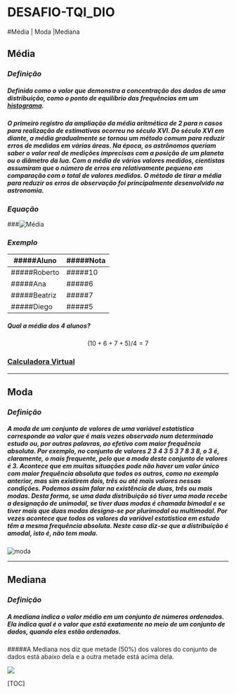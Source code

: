 



# DESAFIO-TQI_DIO

#Média | Moda |Mediana 

## Média

### *Definição*

##### Definida como o valor que demonstra a concentração dos dados de uma distribuição, como o ponto de equilíbrio das frequências em um [histograma](https://pt.wikipedia.org/wiki/Histograma).

##### O primeiro registro da ampliação da média aritmética de 2 para *n* casos para realização de estimativas ocorreu no século XVI. Do século XVI em diante, a média gradualmente se tornou um método comum para reduzir erros de medidas em várias áreas. Na época, os astrônomos queriam saber o valor real de medições imprecisas com a posição de um planeta ou o diâmetro da lua. Com a média de vários valores medidos, cientistas assumiram que o número de erros era relativamente pequeno em comparação com o total de valores medidos. O método de tirar a média para reduzir os erros de observação foi principalmente desenvolvido na astronomia.

### *Equação*

###![Média](https://wikimedia.org/api/rest_v1/media/math/render/svg/c938ca170f8c4a5d2dddecabc5ae1d5eb5f35a2b)

### *Exemplo*

| #####Aluno   | #####Nota |
| ------------ | --------- |
| #####Roberto | #####10   |
| #####Ana     | #####6    |
| #####Beatriz | #####7    |
| #####Diego   | #####5    |

##### Qual a média dos 4 alunos?

$$
(10+6+7+5)/4 =7
$$

### [Calculadora Virtual](https://www.calculadoraonline.com.br/calculadora-virtual-gratis)

------

## Moda

### *Definição*

##### A moda de um conjunto de valores de uma variável estatística corresponde ao valor que é mais vezes observado num determinado estudo ou, por outras palavras, ao efetivo com maior frequência absoluta. Por exemplo, no conjunto de valores 2 3 4 3 5 3 7 8 3 8, o 3 é, claramente, o mais frequente, pelo que a moda deste conjunto de valores é 3. Acontece que em muitas situações pode não haver um valor único com maior frequência absoluta que todos os outros, como no exemplo anterior, mas sim existirem dois, três ou até mais valores nessas condições. Podemos assim falar na existência de duas, três ou mais modas. Desta forma, se uma dada distribuição só tiver uma moda recebe a designação de unimodal, se tiver duas modas é chamada bimodal e se tiver mais que duas modas designa-se por plurimodal ou multimodal. Por vezes acontece que todos os valores da variável estatística em estudo têm a mesma frequência absoluta. Neste caso diz-se que a distribuição é amodal, isto é, não tem moda.



![moda](http://s3-sa-east-1.amazonaws.com/descomplica-blog/wp-content/uploads/2015/09/mode.gif)

------

## Mediana

### *Definição*

##### A mediana indica o valor médio em um conjunto de números ordenados. Ela indica qual é o valor que está exatamente no meio de um conjunto de dados, quando eles estão ordenados.

#####A Mediana nos diz que metade (50%) dos valores do conjunto de dados está abaixo dela e a outra metade está acima dela.

![](https://educa.ibge.gov.br/images/vamoscontar/recursos/mediana/mediana_animacao4.gif)







[TOC]























